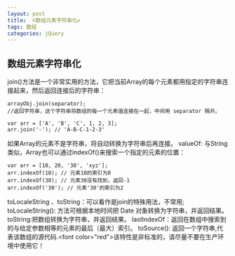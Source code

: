 ```yaml
---
layout: post
title:  ©️数组元素字符串化✔︎
tags: 数组
categories: jQuery
---
```






## 数组元素字符串化

join()方法是一个非常实用的方法，它把当前Array的每个元素都用指定的字符串连接起来，然后返回连接后的字符串：

	arrayObj.join(separator); 
	//返回字符串，这个字符串将数组的每一个元素值连接在一起，中间用 separator 隔开。
	
	var arr = ['A', 'B', 'C', 1, 2, 3];
	arr.join('-'); // 'A-B-C-1-2-3'


如果Array的元素不是字符串，将自动转换为字符串后再连接。
valueOf: 与String类似，Array也可以通过indexOf()来搜索一个指定的元素的位置：

	var arr = [10, 20, '30', 'xyz'];
	arr.indexOf(10); // 元素10的索引为0
	arr.indexOf(30); // 元素30没有找到，返回-1
	arr.indexOf('30'); // 元素'30'的索引为2

toLocaleString 、toString：可以看作是join的特殊用法，不常用; toLocaleString(): 方法可根据本地时间把 Date 对象转换为字符串，并返回结果。
toString:把数组转换为字符串，并返回结果。
lastIndexOf：返回在数组中搜索到的与给定参数相等的元素的最后（最大）索引。
toSource(): 返回一个字符串,代表该数组的源代码.\<font color="red"\>该特性是非标准的，请尽量不要在生产环境中使用它！






